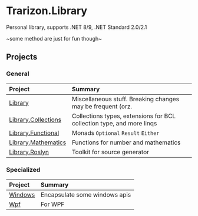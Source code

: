 ﻿# Trarizon.Library

Personal library, supports .NET 8/9, .NET Standard 2.0/2.1

~some method are just for fun though~

## Projects

### General

Project|Summary
:--|:--
[Library](./src/Trarizon.Library)|Miscellaneous stuff. Breaking changes may be frequent (orz.
[Library.Collections](./src/Trarizon.Library.Collections)|Collections types, extensions for BCL collection type, and more linqs
[Library.Functional](./src/Trarizon.Library.Functional)|Monads `Optional` `Result` `Either`
[Library.Mathematics](./src/Trarizon.Library.Mathematics)|Functions for number and mathematics
[Library.Roslyn](./src/roslyn/Trarizon.Library.Roslyn)|Toolkit for source generator

### Specialized

Project|Summary
:--|:--
[Windows](./src/windows/Trarizon.Library.Windows)|Encapsulate some windows apis
[Wpf](./src/windows/Trarizon.Library.Windows)|For WPF